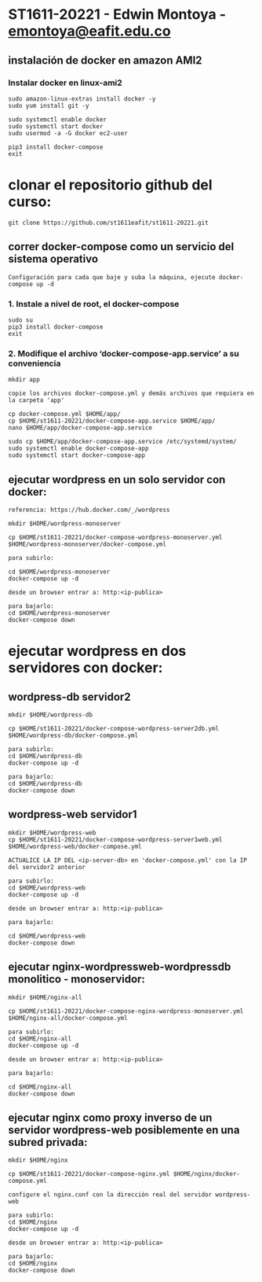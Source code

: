 # ST1611-20221 - Edwin Montoya - emontoya@eafit.edu.co

## instalación de docker en amazon AMI2

### Instalar docker en linux-ami2

    sudo amazon-linux-extras install docker -y
    sudo yum install git -y

    sudo systemctl enable docker
    sudo systemctl start docker
    sudo usermod -a -G docker ec2-user

    pip3 install docker-compose
    exit

# clonar el repositorio github del curso:

    git clone https://github.com/st1611eafit/st1611-20221.git

## correr docker-compose como un servicio del sistema operativo

    Configuración para cada que baje y suba la máquina, ejecute docker-compose up -d

### 1.	Instale a nivel de root, el docker-compose

    sudo su
    pip3 install docker-compose 
    exit

### 2.	Modifique el archivo ‘docker-compose-app.service’ a su conveniencia

    mkdir app

    copie los archivos docker-compose.yml y demás archivos que requiera en la carpeta 'app'
    
    cp docker-compose.yml $HOME/app/
    cp $HOME/st1611-20221/docker-compose-app.service $HOME/app/
    nano $HOME/app/docker-compose-app.service
    
    sudo cp $HOME/app/docker-compose-app.service /etc/systemd/system/
    sudo systemctl enable docker-compose-app
    sudo systemctl start docker-compose-app

## ejecutar wordpress en un solo servidor con docker:

    referencia: https://hub.docker.com/_/wordpress

    mkdir $HOME/wordpress-monoserver
    
    cp $HOME/st1611-20221/docker-compose-wordpress-monoserver.yml $HOME/wordpress-monoserver/docker-compose.yml

    para subirlo:

    cd $HOME/wordpress-monoserver
    docker-compose up -d

    desde un browser entrar a: http:<ip-publica>

    para bajarlo:
    cd $HOME/wordpress-monoserver
    docker-compose down

# ejecutar wordpress en dos servidores con docker:

## wordpress-db servidor2

    mkdir $HOME/wordpress-db
    
    cp $HOME/st1611-20221/docker-compose-wordpress-server2db.yml $HOME/wordpress-db/docker-compose.yml

    para subirlo:
    cd $HOME/wordpress-db
    docker-compose up -d

    para bajarlo:
    cd $HOME/wordpress-db
    docker-compose down

## wordpress-web servidor1

    mkdir $HOME/wordpress-web
    cp $HOME/st1611-20221/docker-compose-wordpress-server1web.yml $HOME/wordpress-web/docker-compose.yml

    ACTUALICE LA IP DEL <ip-server-db> en 'docker-compose.yml' con la IP del servidor2 anterior

    para subirlo:
    cd $HOME/wordpress-web
    docker-compose up -d

    desde un browser entrar a: http:<ip-publica>

    para bajarlo:

    cd $HOME/wordpress-web
    docker-compose down

## ejecutar nginx-wordpressweb-wordpressdb monolitico - monoservidor:

    mkdir $HOME/nginx-all

    cp $HOME/st1611-20221/docker-compose-nginx-wordpress-monoserver.yml $HOME/nginx-all/docker-compose.yml

    para subirlo:
    cd $HOME/nginx-all
    docker-compose up -d

    desde un browser entrar a: http:<ip-publica>

    para bajarlo:

    cd $HOME/nginx-all
    docker-compose down

## ejecutar nginx como proxy inverso de un servidor wordpress-web posiblemente en una subred privada:

    mkdir $HOME/nginx

    cp $HOME/st1611-20221/docker-compose-nginx.yml $HOME/nginx/docker-compose.yml

    configure el nginx.conf con la dirección real del servidor wordpress-web

    para subirlo:
    cd $HOME/nginx
    docker-compose up -d

    desde un browser entrar a: http:<ip-publica>

    para bajarlo:
    cd $HOME/nginx
    docker-compose down
